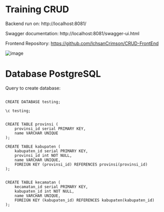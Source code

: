 # Training CRUD

Backend run on: http://localhost:8081/

Swagger documentation: http://localhost:8081/swagger-ui.html

Frontend Repository: https://github.com/IchsanCrimson/CRUD-FrontEnd

![image](https://user-images.githubusercontent.com/87750410/226195200-db55a39a-1c12-47bc-a591-cefa5d1debcf.png)

# Database PostgreSQL

Query to create database:

```

CREATE DATABASE testing;

\c testing;


CREATE TABLE provinsi (
	provinsi_id serial PRIMARY KEY,
	name VARCHAR UNIQUE
);

CREATE TABLE kabupaten (
	kabupaten_id serial PRIMARY KEY,
	provinsi_id int NOT NULL,
	name VARCHAR UNIQUE,
	FOREIGN KEY (provinsi_id) REFERENCES provinsi(provinsi_id)
);


CREATE TABLE kecamatan (
	kecamatan_id serial PRIMARY KEY,
	kabupaten_id int NOT NULL,
	name VARCHAR UNIQUE,
	FOREIGN KEY (kabupaten_id) REFERENCES kabupaten(kabupaten_id)
);

```
